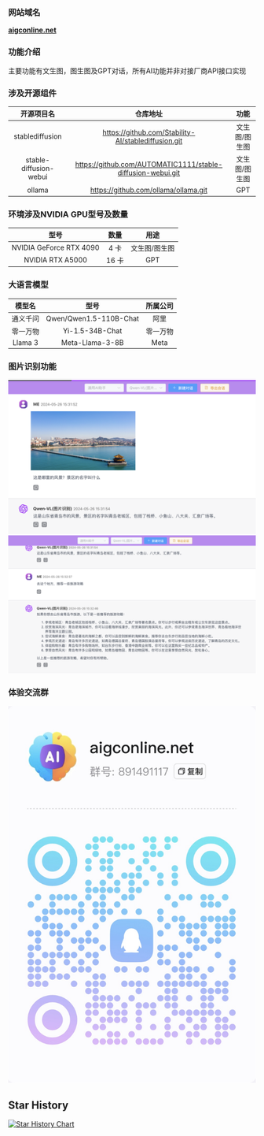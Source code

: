 ### 网站域名
[**aigconline.net**](http://aigconline.net/)

### 功能介绍
主要功能有文生图，图生图及GPT对话，所有AI功能并非对接厂商API接口实现

### 涉及开源组件
| 开源项目名        | 仓库地址   |功能   |
| :--------:   | :--------:  | :--------:  |
| stablediffusion     | https://github.com/Stability-AI/stablediffusion.git   |文生图/图生图   |
| stable-diffusion-webui       |   https://github.com/AUTOMATIC1111/stable-diffusion-webui.git   |文生图/图生图   |
| ollama        |    https://github.com/ollama/ollama.git    | GPT  |
### 环境涉及NVIDIA GPU型号及数量
| 型号        | 数量   | 用途  |
| :--------:   | :--------:  | :--------:  |
| NVIDIA GeForce RTX 4090     | 4 卡   |文生图/图生图   |
| NVIDIA RTX A5000       |   16 卡 |GPT   |
### 大语言模型
| 模型名        | 型号|所属公司   |
| :--------:   | :--------:  | :--------:  |
| 通义千问     | Qwen/Qwen1.5-110B-Chat   |阿里   |
| 零一万物     |   Yi-1.5-34B-Chat |零一万物   |
| Llama 3     |   Meta-Llama-3-8B |Meta    |
### 图片识别功能
![](images/image_recognition1.png)
![](images/image_recognition2.png)
### 体验交流群
![](images/qrcode.jpg)
## Star History
[![Star History Chart](https://api.star-history.com/svg?repos=aigconline/aigconline&type=Date)](https://star-history.com/#aigconline/aigconline&Date)